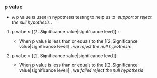 ### p value 
- A p value is used in hypothesis testing to help us to  *support* or *reject the null hypothesis* . 

1.  p value ≤ [[2. Significance value|significance level]] :
     - When p value is less than or equals to  the  [[2. Significance value|significance level]] , we *reject the null hypothesis*    
     
2.  p value > [[2. Significance value|significance level]]:
     - When p value is less than or equals to  the [[2. Significance value|significance level]] , we *failed reject the null hypothesis* 

